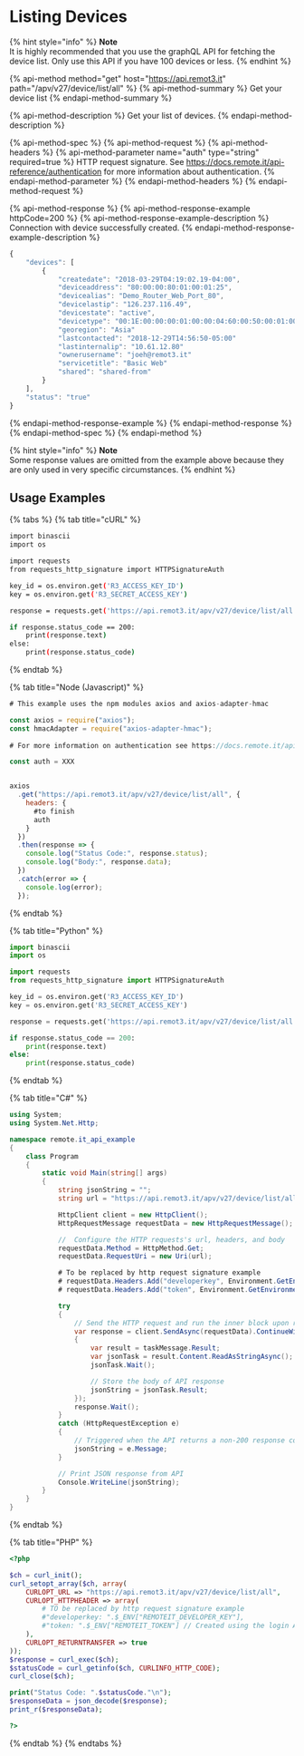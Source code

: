 # Listing Devices

{% hint style="info" %}
**Note**  
It is highly recommended that you use the graphQL API for fetching the device list. Only use this API if you have 100 devices or less. 
{% endhint %}

{% api-method method="get" host="https://api.remot3.it" path="/apv/v27/device/list/all" %}
{% api-method-summary %}
Get your device list
{% endapi-method-summary %}

{% api-method-description %}
Get your list of devices.
{% endapi-method-description %}

{% api-method-spec %}
{% api-method-request %}
{% api-method-headers %}
{% api-method-parameter name="auth" type="string" required=true %}
HTTP request signature. See https://docs.remote.it/api-reference/authentication for more information about authentication.
{% endapi-method-parameter %}
{% endapi-method-headers %}
{% endapi-method-request %}

{% api-method-response %}
{% api-method-response-example httpCode=200 %}
{% api-method-response-example-description %}
Connection with device successfully created.
{% endapi-method-response-example-description %}

```javascript
{
    "devices": [
        {
            "createdate": "2018-03-29T04:19:02.19-04:00",
            "deviceaddress": "80:00:00:80:01:00:01:25",
            "devicealias": "Demo_Router_Web_Port_80",
            "devicelastip": "126.237.116.49",
            "devicestate": "active",
            "devicetype": "00:1E:00:00:00:01:00:00:04:60:00:50:00:01:00:00",
            "georegion": "Asia"
            "lastcontacted": "2018-12-29T14:56:50-05:00"
            "lastinternalip": "10.61.12.80"
            "ownerusername": "joeh@remot3.it"
            "servicetitle": "Basic Web"
            "shared": "shared-from"
        }
    ],
    "status": "true"
}
```
{% endapi-method-response-example %}
{% endapi-method-response %}
{% endapi-method-spec %}
{% endapi-method %}

{% hint style="info" %}
**Note**  
Some response values are omitted from the example above because they are only used in very specific circumstances.
{% endhint %}

## Usage Examples

{% tabs %}
{% tab title="cURL" %}
```bash
import binascii
import os

import requests
from requests_http_signature import HTTPSignatureAuth

key_id = os.environ.get('R3_ACCESS_KEY_ID')
key = os.environ.get('R3_SECRET_ACCESS_KEY')

response = requests.get('https://api.remot3.it/apv/v27/device/list/all', auth=HTTPSignatureAuth(key=binascii.a2b_base64(key), key_id=key_id))

if response.status_code == 200:
    print(response.text)
else:
    print(response.status_code)
```
{% endtab %}

{% tab title="Node \(Javascript\)" %}
```javascript
# This example uses the npm modules axios and axios-adapter-hmac

const axios = require("axios");
const hmacAdapter = require("axios-adapter-hmac");
 
# For more information on authentication see https://docs.remote.it/api-reference/authentication

const auth = XXX


axios
  .get("https://api.remot3.it/apv/v27/device/list/all", {
    headers: {
      #to finish
      auth
    }
  })
  .then(response => {
    console.log("Status Code:", response.status);
    console.log("Body:", response.data);
  })
  .catch(error => {
    console.log(error);
  });
```
{% endtab %}

{% tab title="Python" %}
```python
import binascii
import os

import requests
from requests_http_signature import HTTPSignatureAuth

key_id = os.environ.get('R3_ACCESS_KEY_ID')
key = os.environ.get('R3_SECRET_ACCESS_KEY')

response = requests.get('https://api.remot3.it/apv/v27/device/list/all', auth=HTTPSignatureAuth(key=binascii.a2b_base64(key), key_id=key_id))

if response.status_code == 200:
    print(response.text)
else:
    print(response.status_code)
```
{% endtab %}

{% tab title="C\#" %}
```csharp
using System;
using System.Net.Http;

namespace remote.it_api_example
{
    class Program
    {
        static void Main(string[] args)
        {
            string jsonString = "";
            string url = "https://api.remot3.it/apv/v27/device/list/all";

            HttpClient client = new HttpClient();
            HttpRequestMessage requestData = new HttpRequestMessage();            

            //  Configure the HTTP requests's url, headers, and body
            requestData.Method = HttpMethod.Get;
            requestData.RequestUri = new Uri(url);

            # To be replaced by http request signature example
            # requestData.Headers.Add("developerkey", Environment.GetEnvironmentVariable("REMOTEIT_DEVELOPER_KEY"));
            # requestData.Headers.Add("token", Environment.GetEnvironmentVariable("REMOTEIT_TOKEN"));            

            try
            {
                // Send the HTTP request and run the inner block upon recieveing a response
                var response = client.SendAsync(requestData).ContinueWith((taskMessage) =>
                {
                    var result = taskMessage.Result;
                    var jsonTask = result.Content.ReadAsStringAsync();
                    jsonTask.Wait();

                    // Store the body of API response
                    jsonString = jsonTask.Result;
                });
                response.Wait();
            }
            catch (HttpRequestException e)
            {
                // Triggered when the API returns a non-200 response code
                jsonString = e.Message;
            }

            // Print JSON response from API
            Console.WriteLine(jsonString);
        }
    }
}
```
{% endtab %}

{% tab title="PHP" %}
```php
<?php

$ch = curl_init();
curl_setopt_array($ch, array(
    CURLOPT_URL => "https://api.remot3.it/apv/v27/device/list/all",
    CURLOPT_HTTPHEADER => array(
        # TO be replaced by http request signature example
        #"developerkey: ".$_ENV["REMOTEIT_DEVELOPER_KEY"],
        #"token: ".$_ENV["REMOTEIT_TOKEN"] // Created using the login API
    ),
    CURLOPT_RETURNTRANSFER => true
));
$response = curl_exec($ch);
$statusCode = curl_getinfo($ch, CURLINFO_HTTP_CODE);
curl_close($ch);

print("Status Code: ".$statusCode."\n");
$responseData = json_decode($response);
print_r($responseData);

?>
```
{% endtab %}
{% endtabs %}

